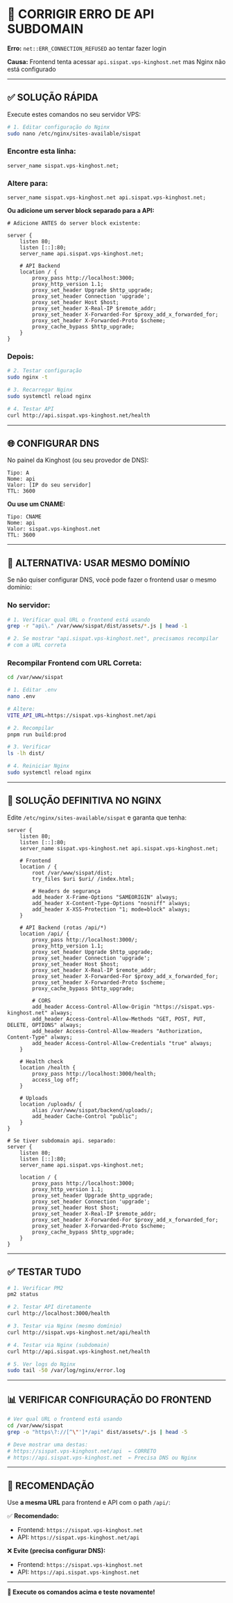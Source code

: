 # 🔧 CORRIGIR ERRO DE API SUBDOMAIN

**Erro:** `net::ERR_CONNECTION_REFUSED` ao tentar fazer login

**Causa:** Frontend tenta acessar `api.sispat.vps-kinghost.net` mas Nginx não está configurado

---

## ✅ **SOLUÇÃO RÁPIDA**

Execute estes comandos no seu servidor VPS:

```bash
# 1. Editar configuração do Nginx
sudo nano /etc/nginx/sites-available/sispat
```

### **Encontre esta linha:**
```nginx
server_name sispat.vps-kinghost.net;
```

### **Altere para:**
```nginx
server_name sispat.vps-kinghost.net api.sispat.vps-kinghost.net;
```

**Ou adicione um server block separado para a API:**

```nginx
# Adicione ANTES do server block existente:

server {
    listen 80;
    listen [::]:80;
    server_name api.sispat.vps-kinghost.net;

    # API Backend
    location / {
        proxy_pass http://localhost:3000;
        proxy_http_version 1.1;
        proxy_set_header Upgrade $http_upgrade;
        proxy_set_header Connection 'upgrade';
        proxy_set_header Host $host;
        proxy_set_header X-Real-IP $remote_addr;
        proxy_set_header X-Forwarded-For $proxy_add_x_forwarded_for;
        proxy_set_header X-Forwarded-Proto $scheme;
        proxy_cache_bypass $http_upgrade;
    }
}
```

### **Depois:**

```bash
# 2. Testar configuração
sudo nginx -t

# 3. Recarregar Nginx
sudo systemctl reload nginx

# 4. Testar API
curl http://api.sispat.vps-kinghost.net/health
```

---

## 🌐 **CONFIGURAR DNS**

No painel da Kinghost (ou seu provedor de DNS):

```
Tipo: A
Nome: api
Valor: [IP do seu servidor]
TTL: 3600
```

**Ou use um CNAME:**
```
Tipo: CNAME
Nome: api
Valor: sispat.vps-kinghost.net
TTL: 3600
```

---

## 🎯 **ALTERNATIVA: USAR MESMO DOMÍNIO**

Se não quiser configurar DNS, você pode fazer o frontend usar o mesmo domínio:

### **No servidor:**

```bash
# 1. Verificar qual URL o frontend está usando
grep -r "api\." /var/www/sispat/dist/assets/*.js | head -1

# 2. Se mostrar "api.sispat.vps-kinghost.net", precisamos recompilar
# com a URL correta
```

### **Recompilar Frontend com URL Correta:**

```bash
cd /var/www/sispat

# 1. Editar .env
nano .env

# Altere:
VITE_API_URL=https://sispat.vps-kinghost.net/api

# 2. Recompilar
pnpm run build:prod

# 3. Verificar
ls -lh dist/

# 4. Reiniciar Nginx
sudo systemctl reload nginx
```

---

## 🔧 **SOLUÇÃO DEFINITIVA NO NGINX**

Edite `/etc/nginx/sites-available/sispat` e garanta que tenha:

```nginx
server {
    listen 80;
    listen [::]:80;
    server_name sispat.vps-kinghost.net api.sispat.vps-kinghost.net;

    # Frontend
    location / {
        root /var/www/sispat/dist;
        try_files $uri $uri/ /index.html;
        
        # Headers de segurança
        add_header X-Frame-Options "SAMEORIGIN" always;
        add_header X-Content-Type-Options "nosniff" always;
        add_header X-XSS-Protection "1; mode=block" always;
    }

    # API Backend (rotas /api/*)
    location /api/ {
        proxy_pass http://localhost:3000/;
        proxy_http_version 1.1;
        proxy_set_header Upgrade $http_upgrade;
        proxy_set_header Connection 'upgrade';
        proxy_set_header Host $host;
        proxy_set_header X-Real-IP $remote_addr;
        proxy_set_header X-Forwarded-For $proxy_add_x_forwarded_for;
        proxy_set_header X-Forwarded-Proto $scheme;
        proxy_cache_bypass $http_upgrade;
        
        # CORS
        add_header Access-Control-Allow-Origin "https://sispat.vps-kinghost.net" always;
        add_header Access-Control-Allow-Methods "GET, POST, PUT, DELETE, OPTIONS" always;
        add_header Access-Control-Allow-Headers "Authorization, Content-Type" always;
        add_header Access-Control-Allow-Credentials "true" always;
    }

    # Health check
    location /health {
        proxy_pass http://localhost:3000/health;
        access_log off;
    }

    # Uploads
    location /uploads/ {
        alias /var/www/sispat/backend/uploads/;
        add_header Cache-Control "public";
    }
}

# Se tiver subdomain api. separado:
server {
    listen 80;
    listen [::]:80;
    server_name api.sispat.vps-kinghost.net;

    location / {
        proxy_pass http://localhost:3000;
        proxy_http_version 1.1;
        proxy_set_header Upgrade $http_upgrade;
        proxy_set_header Connection 'upgrade';
        proxy_set_header Host $host;
        proxy_set_header X-Real-IP $remote_addr;
        proxy_set_header X-Forwarded-For $proxy_add_x_forwarded_for;
        proxy_set_header X-Forwarded-Proto $scheme;
        proxy_cache_bypass $http_upgrade;
    }
}
```

---

## ✅ **TESTAR TUDO**

```bash
# 1. Verificar PM2
pm2 status

# 2. Testar API diretamente
curl http://localhost:3000/health

# 3. Testar via Nginx (mesmo domínio)
curl http://sispat.vps-kinghost.net/api/health

# 4. Testar via Nginx (subdomain)
curl http://api.sispat.vps-kinghost.net/health

# 5. Ver logs do Nginx
sudo tail -50 /var/log/nginx/error.log
```

---

## 📊 **VERIFICAR CONFIGURAÇÃO DO FRONTEND**

```bash
# Ver qual URL o frontend está usando
cd /var/www/sispat
grep -o "https\?://[^\"']*/api" dist/assets/*.js | head -5

# Deve mostrar uma destas:
# https://sispat.vps-kinghost.net/api  ← CORRETO
# https://api.sispat.vps-kinghost.net  ← Precisa DNS ou Nginx
```

---

## 🎯 **RECOMENDAÇÃO**

Use **a mesma URL** para frontend e API com o path `/api/`:

✅ **Recomendado:**
- Frontend: `https://sispat.vps-kinghost.net`
- API: `https://sispat.vps-kinghost.net/api`

❌ **Evite (precisa configurar DNS):**
- Frontend: `https://sispat.vps-kinghost.net`
- API: `https://api.sispat.vps-kinghost.net`

---

**🚀 Execute os comandos acima e teste novamente!**
